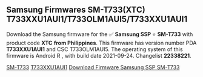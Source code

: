 <h2>Samsung Firmwares SM-T733(XTC) T733XXU1AUI1/T733OLM1AUI5/T733XXU1AUI1</h2>
Download the Samsung firmware for the ✅ <strong>Samsung SSP </strong> ⭐ <strong>SM-T733</strong> with product code <strong>XTC</strong> <strong> from Philippines</strong>. This firmware has version number PDA <strong>T733XXU1AUI1</strong> and CSC T733OLM1AUI5. The operating system of this firmware is Android R , with build date 2021-09-24. Changelist <strong>22338221</strong>.


[SM-T733](https://samfirm.shop/samsung/model/SM-T733)
[T733XXU1AUI1](https://samfirm.shop/samsung/pda/T733XXU1AUI1)
[Download Firmware Samsung SSP SM-T733](https://samfirm.shop/samsung/firmware/480133)
